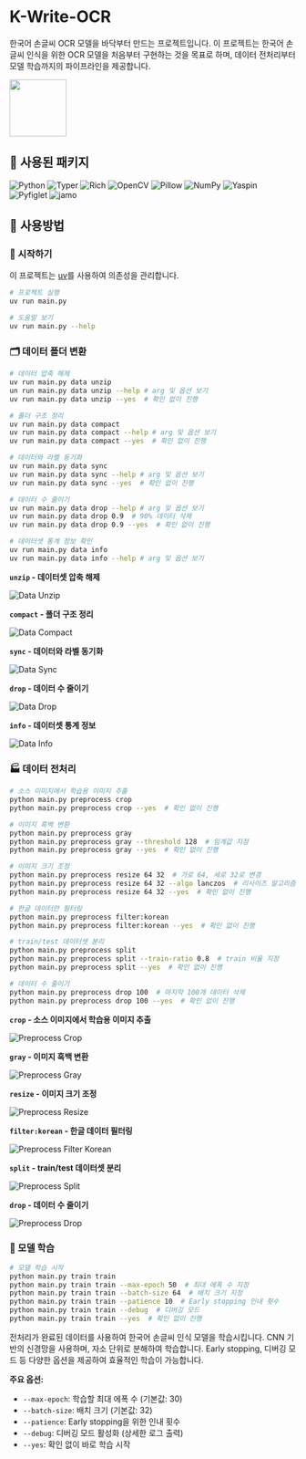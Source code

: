 # K-Write-OCR

한국어 손글씨 OCR 모델을 바닥부터 만드는 프로젝트입니다. 이 프로젝트는 한국어 손글씨 인식을 위한 OCR 모델을 처음부터 구현하는 것을 목표로 하며, 데이터 전처리부터 모델 학습까지의 파이프라인을 제공합니다.

<img src="docs/failed.png" width="100" />

## 🔧 사용된 패키지

![Python](https://img.shields.io/badge/Python-3.12+-3776AB?style=for-the-badge&logo=python&logoColor=white)
![Typer](https://img.shields.io/badge/Typer-0B7EC8?style=for-the-badge&logo=fastapi&logoColor=white)
![Rich](https://img.shields.io/badge/Rich-009639?style=for-the-badge&logo=python&logoColor=white)
![OpenCV](https://img.shields.io/badge/OpenCV-5C3EE8?style=for-the-badge&logo=opencv&logoColor=white)
![Pillow](https://img.shields.io/badge/Pillow-306998?style=for-the-badge&logo=python&logoColor=white)
![NumPy](https://img.shields.io/badge/NumPy-013243?style=for-the-badge&logo=numpy&logoColor=white)
![Yaspin](https://img.shields.io/badge/Yaspin-009639?style=for-the-badge&logo=python&logoColor=white)
![Pyfiglet](https://img.shields.io/badge/Pyfiglet-306998?style=for-the-badge&logo=python&logoColor=white)
![jamo](https://img.shields.io/badge/jamo-orange?style=for-the-badge&logo=python&logoColor=white)

## 📖 사용방법

### 🚀 시작하기

이 프로젝트는 [uv](https://docs.astral.sh/uv/)를 사용하여 의존성을 관리합니다.

```bash
# 프로젝트 실행
uv run main.py

# 도움말 보기
uv run main.py --help
```

### 🗂️ 데이터 폴더 변환

```bash
# 데이터 압축 해제
uv run main.py data unzip
un run main.py data unzip --help # arg 및 옵션 보기
uv run main.py data unzip --yes  # 확인 없이 진행

# 폴더 구조 정리
uv run main.py data compact
uv run main.py data compact --help # arg 및 옵션 보기
uv run main.py data compact --yes  # 확인 없이 진행

# 데이터와 라벨 동기화
uv run main.py data sync
uv run main.py data sync --help # arg 및 옵션 보기
uv run main.py data sync --yes  # 확인 없이 진행

# 데이터 수 줄이기
uv run main.py data drop --help # arg 및 옵션 보기
uv run main.py data drop 0.9  # 90% 데이터 삭제
uv run main.py data drop 0.9 --yes  # 확인 없이 진행

# 데이터셋 통계 정보 확인
uv run main.py data info
uv run main.py data info --help # arg 및 옵션 보기
```

**`unzip` - 데이터셋 압축 해제**

![Data Unzip](docs/data-unzip.png)

**`compact` - 폴더 구조 정리**

![Data Compact](docs/data-compact.png)

**`sync` - 데이터와 라벨 동기화**

![Data Sync](docs/data-sync.png)

**`drop` - 데이터 수 줄이기**

![Data Drop](docs/data-drop.png)

**`info` - 데이터셋 통계 정보**

![Data Info](docs/data-info.png)

### 🏭 데이터 전처리

```bash
# 소스 이미지에서 학습용 이미지 추출
python main.py preprocess crop
python main.py preprocess crop --yes  # 확인 없이 진행

# 이미지 흑백 변환
python main.py preprocess gray
python main.py preprocess gray --threshold 128  # 임계값 지정
python main.py preprocess gray --yes  # 확인 없이 진행

# 이미지 크기 조정
python main.py preprocess resize 64 32  # 가로 64, 세로 32로 변경
python main.py preprocess resize 64 32 --algo lanczos  # 리사이즈 알고리즘 지정
python main.py preprocess resize 64 32 --yes  # 확인 없이 진행

# 한글 데이터만 필터링
python main.py preprocess filter:korean
python main.py preprocess filter:korean --yes  # 확인 없이 진행

# train/test 데이터셋 분리
python main.py preprocess split
python main.py preprocess split --train-ratio 0.8  # train 비율 지정
python main.py preprocess split --yes  # 확인 없이 진행

# 데이터 수 줄이기
python main.py preprocess drop 100  # 마지막 100개 데이터 삭제
python main.py preprocess drop 100 --yes  # 확인 없이 진행
```

**`crop` - 소스 이미지에서 학습용 이미지 추출**

![Preprocess Crop](docs/preprocess-crop.png)

**`gray` - 이미지 흑백 변환**

![Preprocess Gray](docs/preprocess-gray.png)

**`resize` - 이미지 크기 조정**

![Preprocess Resize](docs/preprocess-resize.png)

**`filter:korean` - 한글 데이터 필터링**

![Preprocess Filter Korean](docs/preprocess-filter_korean.png)

**`split` - train/test 데이터셋 분리**

![Preprocess Split](docs/preprocess-split.png)

**`drop` - 데이터 수 줄이기**

![Preprocess Drop](docs/preprocess-drop.png)

### 🧠 모델 학습

```bash
# 모델 학습 시작
python main.py train train
python main.py train train --max-epoch 50  # 최대 에폭 수 지정
python main.py train train --batch-size 64  # 배치 크기 지정
python main.py train train --patience 10  # Early stopping 인내 횟수
python main.py train train --debug  # 디버깅 모드
python main.py train train --yes  # 확인 없이 진행
```

전처리가 완료된 데이터를 사용하여 한국어 손글씨 인식 모델을 학습시킵니다. CNN 기반의 신경망을 사용하며, 자소 단위로 분해하여 학습합니다. Early stopping, 디버깅 모드 등 다양한 옵션을 제공하여 효율적인 학습이 가능합니다.

**주요 옵션:**

- `--max-epoch`: 학습할 최대 에폭 수 (기본값: 30)
- `--batch-size`: 배치 크기 (기본값: 32)
- `--patience`: Early stopping을 위한 인내 횟수
- `--debug`: 디버깅 모드 활성화 (상세한 로그 출력)
- `--yes`: 확인 없이 바로 학습 시작
